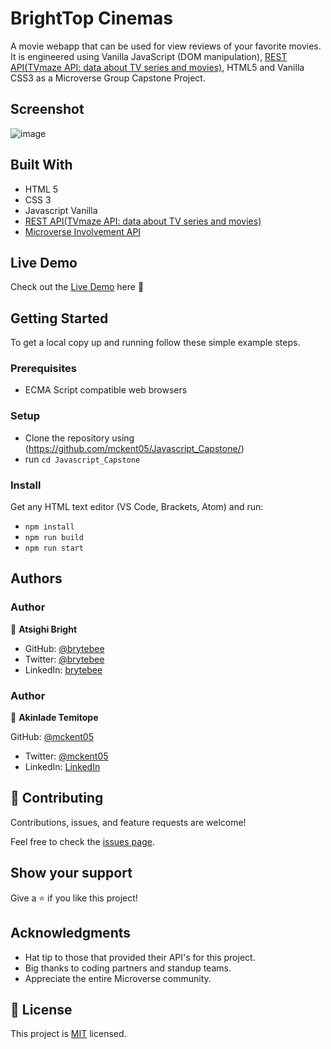 # BrightTop Cinemas

A movie webapp that can be used for view reviews of your favorite movies. It is engineered using Vanilla JavaScript (DOM manipulation), [REST API(TVmaze API: data about TV series and movies)](https://www.tvmaze.com/api), HTML5 and Vanilla CSS3 as a Microverse Group Capstone Project.

## Screenshot

![image](https://user-images.githubusercontent.com/)

## Built With

- HTML 5
- CSS 3
- Javascript Vanilla
- [REST API(TVmaze API: data about TV series and movies)](https://www.tvmaze.com/api)
- [Microverse Involvement API](https://www.notion.so/Involvement-API-869e60b5ad104603aa6db59e08150270)

## Live Demo

Check out the [Live Demo](https://mckent05.github.io/Javascript_Capstone/) here 🍕

## Getting Started

To get a local copy up and running follow these simple example steps.

### Prerequisites

- ECMA Script compatible web browsers

### Setup

- Clone the repository using (https://github.com/mckent05/Javascript_Capstone/)
- run `cd Javascript_Capstone`

### Install

Get any HTML text editor (VS Code, Brackets, Atom) and run:

- `npm install`
- `npm run build`
- `npm run start`

## Authors

### Author

👤 **Atsighi Bright**

- GitHub: [@brytebee](https://github.com/brytebee)
- Twitter: [@brytebee](https://twitter.com/brytebee)
- LinkedIn: [brytebee](https://www.linkedin.com/in/brytebee/)

### Author

👤 **Akinlade Temitope**

GitHub: [@mckent05](https://github.com/mckent05)

- Twitter: [@mckent05](https://twitter.com/mckent05)
- LinkedIn: [LinkedIn](https://linkedin.com/in/mckent05)

## 🤝 Contributing

Contributions, issues, and feature requests are welcome!

Feel free to check the [issues page](https://github.com/mckent05/Javascript_Capstone/issues/).

## Show your support

Give a ⭐️ if you like this project!

## Acknowledgments

- Hat tip to those that provided their API's for this project.
- Big thanks to coding partners and standup teams.
- Appreciate the entire Microverse community.

## 📝 License

This project is [MIT](./MIT.md) licensed.
